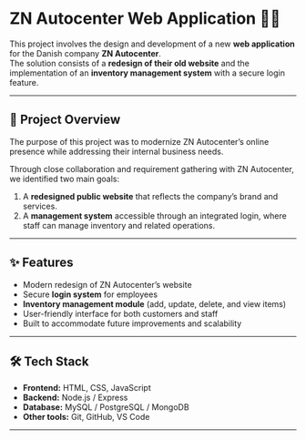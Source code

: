# ZN Autocenter Web Application 🚗🔧

This project involves the design and development of a new **web application** for the Danish company **ZN Autocenter**.  
The solution consists of a **redesign of their old website** and the implementation of an **inventory management system** with a secure login feature.

---

## 📖 Project Overview
The purpose of this project was to modernize ZN Autocenter’s online presence while addressing their internal business needs.  

Through close collaboration and requirement gathering with ZN Autocenter, we identified two main goals:  
1. A **redesigned public website** that reflects the company’s brand and services.  
2. A **management system** accessible through an integrated login, where staff can manage inventory and related operations.  

---

## ✨ Features
- Modern redesign of ZN Autocenter’s website  
- Secure **login system** for employees  
- **Inventory management module** (add, update, delete, and view items)  
- User-friendly interface for both customers and staff  
- Built to accommodate future improvements and scalability  

---

## 🛠️ Tech Stack
- **Frontend:** HTML, CSS, JavaScript  
- **Backend:** Node.js / Express  
- **Database:** MySQL / PostgreSQL / MongoDB  
- **Other tools:** Git, GitHub, VS Code  

---
